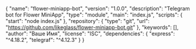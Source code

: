 {
  "name": "flower-miniapp-bot",
  "version": "1.0.0",
  "description": "Telegram bot for Flower MiniApp",
  "type": "module",
  "main": "index.js",
  "scripts": {
    "start": "node index.js"
  },
  "repository": {
    "type": "git",
    "url": "https://github.com/likeglass/flower-miniapp-bot.git"
  },
  "keywords": [],
  "author": "Ваше Имя",
  "license": "ISC",
  "dependencies": {
    "express": "^4.18.2",
    "telegraf": "^4.12.3"
  }
}
